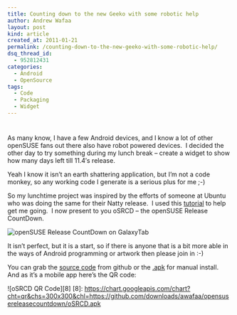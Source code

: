 ```yaml
---
title: Counting down to the new Geeko with some robotic help
author: Andrew Wafaa
layout: post
kind: article
created_at: 2011-01-21
permalink: /counting-down-to-the-new-geeko-with-some-robotic-help/
dsq_thread_id:
  - 952812431
categories:
  - Android
  - OpenSource
tags:
  - Code
  - Packaging
  - Widget
---
```

# 

As many know, I have a few Android devices, and I know a lot of other openSUSE fans out there also have robot powered devices.  I decided the other day to try something during my lunch break – create a widget to show how many days left till 11.4′s release.

Yeah I know it isn’t an earth shattering application, but I’m not a code monkey, so any working code I generate is a serious plus for me ;-)

So my lunchtime project was inspired by the efforts of someone at Ubuntu who was doing the same for their Natty release.  I used this [tutorial][2] to help get me going.  I now present to you oSRCD – the openSUSE Release CountDown.

 [2]: http://www.helloandroid.com/tutorials/days-xmas-widget-tutorial "How to create an Android countdown widget"

![openSUSE Release CountDown on GalaxyTab][3]

 [3]: http://lh4.ggpht.com/_ObpIMjebLDY/TTl9PbSdCmI/AAAAAAAAANY/5CdAgya0dXA/s640/oSRCD-GalaxyTab.png

It isn’t perfect, but it is a start, so if there is anyone that is a bit more able in the ways of Android programming or artwork then please join in :-)

You can grab the [source code][5] from github or the [.apk][6] for manual install. And as it’s a mobile app here’s the QR code:

 [5]: https://github.com/awafaa/opensusereleasecountdown "oSRCD git repo"
 [6]: https://github.com/downloads/awafaa/opensusereleasecountdown/oSRCD.apk "oSRCD binary"

![oSRCD QR Code][8]
 [8]: https://chart.googleapis.com/chart?cht=qr&chs=300x300&chl=https://github.com/downloads/awafaa/opensusereleasecountdown/oSRCD.apk
